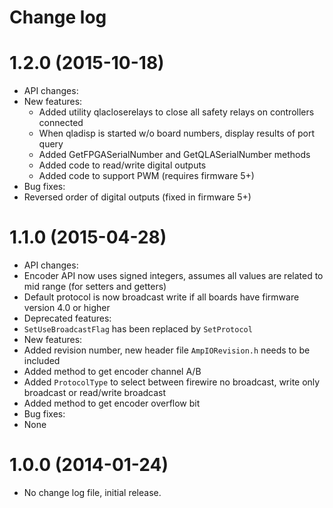 Change log
==========

1.2.0 (2015-10-18)
==================
* API changes:
* New features:
  * Added utility qlacloserelays to close all safety relays on controllers connected
  * When qladisp is started w/o board numbers, display results of port query
  * Added GetFPGASerialNumber and GetQLASerialNumber methods
  * Added code to read/write digital outputs
  * Added code to support PWM (requires firmware 5+)
* Bug fixes:
 * Reversed order of digital outputs (fixed in firmware 5+)

1.1.0 (2015-04-28)
==================

* API changes:
 * Encoder API now uses signed integers, assumes all values are related to mid range (for setters and getters)
 * Default protocol is now broadcast write if all boards have firmware version 4.0 or higher
* Deprecated features:
 * `SetUseBroadcastFlag` has been replaced by `SetProtocol`
* New features:
 * Added revision number, new header file `AmpIORevision.h` needs to be included
 * Added method to get encoder channel A/B
 * Added `ProtocolType` to select between firewire no broadcast, write only broadcast or read/write broadcast
 * Added method to get encoder overflow bit
* Bug fixes:
 * None

1.0.0 (2014-01-24)
==================

* No change log file, initial release.
